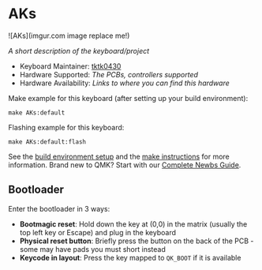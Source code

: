 # AKs

![AKs](imgur.com image replace me!)

_A short description of the keyboard/project_

-   Keyboard Maintainer: [tktk0430](https://github.com/tktk0430)
-   Hardware Supported: _The PCBs, controllers supported_
-   Hardware Availability: _Links to where you can find this hardware_

Make example for this keyboard (after setting up your build environment):

    make AKs:default

Flashing example for this keyboard:

    make AKs:default:flash

See the [build environment setup](https://docs.qmk.fm/#/getting_started_build_tools) and the [make instructions](https://docs.qmk.fm/#/getting_started_make_guide) for more information. Brand new to QMK? Start with our [Complete Newbs Guide](https://docs.qmk.fm/#/newbs).

## Bootloader

Enter the bootloader in 3 ways:

-   **Bootmagic reset**: Hold down the key at (0,0) in the matrix (usually the top left key or Escape) and plug in the keyboard
-   **Physical reset button**: Briefly press the button on the back of the PCB - some may have pads you must short instead
-   **Keycode in layout**: Press the key mapped to `QK_BOOT` if it is available
